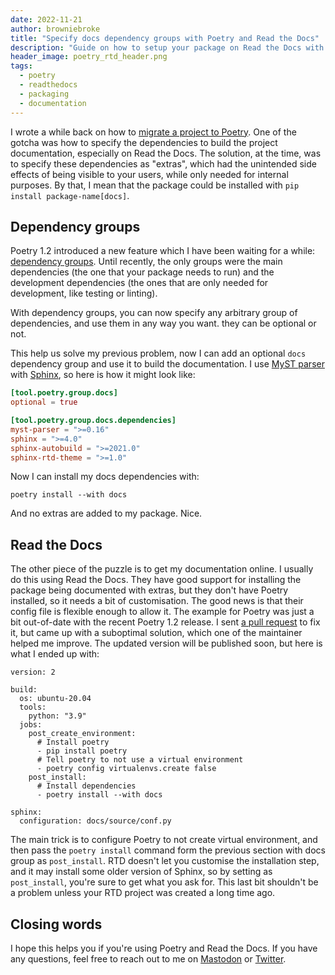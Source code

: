 ```yaml
---
date: 2022-11-21
author: browniebroke
title: "Specify docs dependency groups with Poetry and Read the Docs"
description: "Guide on how to setup your package on Read the Docs with Poetry's dependency groups."
header_image: poetry_rtd_header.png
tags:
  - poetry
  - readthedocs
  - packaging
  - documentation
---
```


I wrote a while back on how to [migrate a project to Poetry](/blog/migrating-project-to-poetry/). One of the gotcha was how to specify the dependencies to build the project documentation, especially on Read the Docs. The solution, at the time, was to specify these dependencies as "extras", which had the unintended side effects of being visible to your users, while only needed for internal purposes. By that, I mean that the package could be installed with `pip install package-name[docs]`.

## Dependency groups

Poetry 1.2 introduced a new feature which I have been waiting for a while: [dependency groups](https://python-poetry.org/docs/managing-dependencies/#dependency-groups). Until recently, the only groups were the main dependencies (the one that your package needs to run) and the development dependencies (the ones that are only needed for development, like testing or linting).

With dependency groups, you can now specify any arbitrary group of dependencies, and use them in any way you want. they can be optional or not.

This help us solve my previous problem, now I can add an optional `docs` dependency group and use it to build the documentation. I use [MyST parser](https://myst-parser.readthedocs.io) with [Sphinx](https://www.sphinx-doc.org), so here is how it might look like:

```toml
[tool.poetry.group.docs]
optional = true

[tool.poetry.group.docs.dependencies]
myst-parser = ">=0.16"
sphinx = ">=4.0"
sphinx-autobuild = ">=2021.0"
sphinx-rtd-theme = ">=1.0"
```

Now I can install my docs dependencies with:

```shell
poetry install --with docs
```

And no extras are added to my package. Nice.

## Read the Docs

The other piece of the puzzle is to get my documentation online. I usually do this using Read the Docs. They have good support for installing the package being documented with extras, but they don't have Poetry installed, so it needs a bit of customisation. The good news is that their config file is flexible enough to allow it. The example for Poetry was just a bit out-of-date with the recent Poetry 1.2 release. I sent [a pull request](https://github.com/readthedocs/readthedocs.org/pull/9743) to fix it, but came up with a suboptimal solution, which one of the maintainer helped me improve. The updated version will be published soon, but here is what I ended up with:

```yaml{8-15}
version: 2

build:
  os: ubuntu-20.04
  tools:
    python: "3.9"
  jobs:
    post_create_environment:
      # Install poetry
      - pip install poetry
      # Tell poetry to not use a virtual environment
      - poetry config virtualenvs.create false
    post_install:
      # Install dependencies
      - poetry install --with docs

sphinx:
  configuration: docs/source/conf.py
```

The main trick is to configure Poetry to not create virtual environment, and then pass the `poetry install` command form the previous section with docs group as `post_install`. RTD doesn't let you customise the installation step, and it may install some older version of Sphinx, so by setting as `post_install`, you're sure to get what you ask for. This last bit shouldn't be a problem unless your RTD project was created a long time ago.

## Closing words

I hope this helps you if you're using Poetry and Read the Docs. If you have any questions, feel free to reach out to me on [Mastodon](https://fosstodon.org/@browniebroke) or [Twitter](https://twitter.com/browniebroke).
